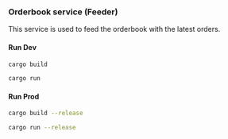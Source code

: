 ### Orderbook service (Feeder)

This service is used to feed the orderbook with the latest orders.

#### Run Dev

```bash
cargo build
```
```bash
cargo run
```

#### Run Prod

```bash
cargo build --release
```
```bash
cargo run --release
```